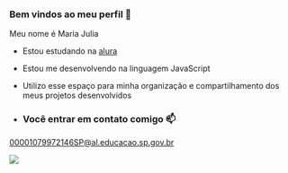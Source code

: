 ### Bem vindos ao meu perfil 🖤

Meu nome é Maria Julia

-  Estou estudando na [alura](https://www.alura.com.br) 
-  Estou me desenvolvendo na linguagem JavaScript
-  Utilizo esse espaço para minha organização e compartilhamento dos meus projetos desenvolvidos

-  ### Você entrar em contato comigo 📫

  00001079972146SP@al.educacao.sp.gov.br


![](https://media1.tenor.com/m/zqm6WMNOXm0AAAAC/peachcute-peachhappy.gif)


